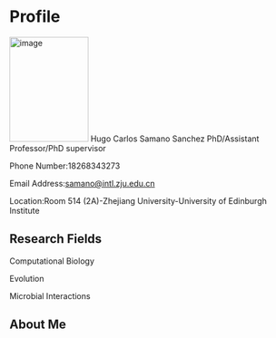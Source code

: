 # Profile

<img width="139" height="185" alt="image" src="https://github.com/user-attachments/assets/fdc57551-e7e9-454e-992a-36b4d980e614" /> 
Hugo Carlos Samano Sanchez  
                        PhD/Assistant Professor/PhD supervisor


Phone Number:18268343273

Email Address:samano@intl.zju.edu.cn

Location:Room 514 (2A)-Zhejiang University-University of Edinburgh Institute

## Research Fields

Computational Biology

Evolution

Microbial Interactions


## About Me

